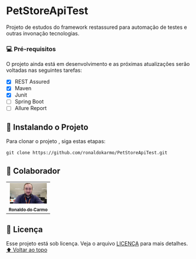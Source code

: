 # PetStoreApiTest
Projeto de estudos do framework restassured para automação de testes e outras invonação tecnologias.

### 💻 Pré-requisitos
O projeto ainda está em desenvolvimento e as próximas atualizações serão voltadas nas seguintes tarefas:

- [x] REST Assured
- [x] Maven
- [x] Junit
- [ ] Spring Boot
- [ ] Allure Report

## 🚀 Instalando o Projeto
Para clonar o projeto <PetStoreApiTest>, siga estas etapas:
```
git clone https://github.com/ronaldokarmo/PetStoreApiTest.git
```

## 🤝 Colaborador
<table>
  <tr>
    <td align="center">
      <a href="#">
        <img src="https://github.com/ronaldokarmo/PetStoreApiTest/blob/master/img/rcarmoM.jpg" width="100px;" alt="Foto do Ronaldo"/><br>
        <sub>
          <b>Ronaldo do Carmo</b>
        </sub>
      </a>
    </td>
  </tr>
</table>

## 📝 Licença
Esse projeto está sob licença. Veja o arquivo [LICENÇA](LICENSE.md) para mais detalhes.
[⬆ Voltar ao topo](https://github.com/ronaldokarmo/PetStoreApiTest)<br>
